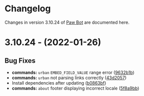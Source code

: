 # Changelog

Changes in version 3.10.24 of [Paw Bot](https://paw.bot) are documented here.

# 3.10.24 - (2022-01-26)

## Bug Fixes

- **commands:** `urban` `EMBED_FIELD_VALUE` range error ([9632b1b](https://github.com/OfficialPawBot/paw-bot-overhaul/commit/9632b1bdd664f5e7548cf79257b7094059867dfd))
- **commands:** `urban` not parsing links correctly ([43d2057](https://github.com/OfficialPawBot/paw-bot-overhaul/commit/43d2057a5e22cc44d9bbd382bc86ad4ca2943079))
- Install dependencies after updating ([b0863bf](https://github.com/OfficialPawBot/paw-bot-overhaul/commit/b0863bfacb89f7ff4c39897b69c4601a0a814a42))
- **commands:** `about` footer displaying incorrect locale ([5f8a9bb](https://github.com/OfficialPawBot/paw-bot-overhaul/commit/5f8a9bb6464c0db7c20bf3193f47f512f08a5e1d))